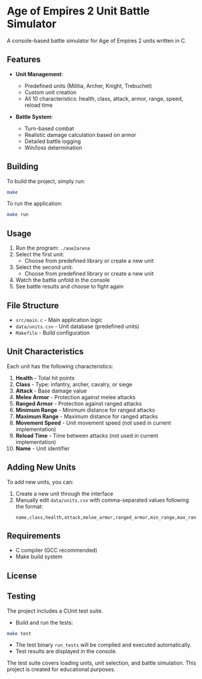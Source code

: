 # Age of Empires 2 Unit Battle Simulator

A console-based battle simulator for Age of Empires 2 units written in C.

## Features

- **Unit Management**: 
  - Predefined units (Militia, Archer, Knight, Trebuchet)
  - Custom unit creation
  - All 10 characteristics: health, class, attack, armor, range, speed, reload time

- **Battle System**:
  - Turn-based combat
  - Realistic damage calculation based on armor
  - Detailed battle logging
  - Win/loss determination

## Building

To build the project, simply run:

```bash
make
```

To run the application:

```bash
make run
```

## Usage

1. Run the program: `./aoe2arena`
2. Select the first unit:
   - Choose from predefined library or create a new unit
3. Select the second unit:
   - Choose from predefined library or create a new unit
4. Watch the battle unfold in the console
5. See battle results and choose to fight again

## File Structure

- `src/main.c` - Main application logic
- `data/units.csv` - Unit database (predefined units)
- `Makefile` - Build configuration

## Unit Characteristics

Each unit has the following characteristics:
1. **Health** - Total hit points
2. **Class** - Type: infantry, archer, cavalry, or siege
3. **Attack** - Base damage value
4. **Melee Armor** - Protection against melee attacks
5. **Ranged Armor** - Protection against ranged attacks
6. **Minimum Range** - Minimum distance for ranged attacks
7. **Maximum Range** - Maximum distance for ranged attacks
8. **Movement Speed** - Unit movement speed (not used in current implementation)
9. **Reload Time** - Time between attacks (not used in current implementation)
10. **Name** - Unit identifier

## Adding New Units

To add new units, you can:
1. Create a new unit through the interface
2. Manually edit `data/units.csv` with comma-separated values following the format:
   ```
   name,class,health,attack,melee_armor,ranged_armor,min_range,max_range,movement_speed,reload_time
   ```

## Requirements

- C compiler (GCC recommended)
- Make build system

## License

## Testing

The project includes a CUnit test suite.

- Build and run the tests:

```bash
make test
```

- The test binary `run_tests` will be compiled and executed automatically.
- Test results are displayed in the console.

The test suite covers loading units, unit selection, and battle simulation.
This project is created for educational purposes.